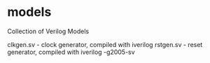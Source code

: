 # models
Collection of Verilog Models

clkgen.sv - clock generator, compiled with iverilog 
rstgen.sv - reset generator, compiled with iverilog -g2005-sv

